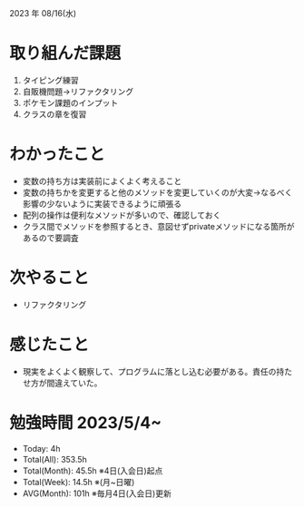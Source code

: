 2023 年 08/16(水)

# 取り組んだ課題

1. タイピング練習
2. 自販機問題→リファクタリング
3. ポケモン課題のインプット
4. クラスの章を復習

# わかったこと

* 変数の持ち方は実装前によくよく考えること
* 変数の持ちかを変更すると他のメソッドを変更していくのが大変→なるべく影響の少ないように実装できるように頑張る
* 配列の操作は便利なメソッドが多いので、確認しておく
* クラス間でメソッドを参照するとき、意図せずprivateメソッドになる箇所があるので要調査

# 次やること

* リファクタリング

# 感じたこと

* 現実をよくよく観察して、プログラムに落とし込む必要がある。責任の持たせ方が間違えていた。

# 勉強時間 2023/5/4~

* Today: 4h
* Total(All): 353.5h　
* Total(Month): 45.5h ※4日(入会日)起点
* Total(Week): 14.5h ※(月~日曜)
* AVG(Month): 101h ※毎月4日(入会日)更新

